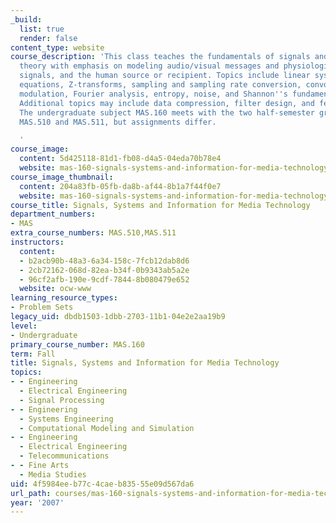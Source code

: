 ```yaml
---
_build:
  list: true
  render: false
content_type: website
course_description: 'This class teaches the fundamentals of signals and information
  theory with emphasis on modeling audio/visual messages and physiologically derived
  signals, and the human source or recipient. Topics include linear systems, difference
  equations, Z-transforms, sampling and sampling rate conversion, convolution, filtering,
  modulation, Fourier analysis, entropy, noise, and Shannon''s fundamental theorems.
  Additional topics may include data compression, filter design, and feature detection.
  The undergraduate subject MAS.160 meets with the two half-semester graduate subjects
  MAS.510 and MAS.511, but assignments differ.

  '
course_image:
  content: 5d425118-81d1-fb08-d4a5-04eda70b78e4
  website: mas-160-signals-systems-and-information-for-media-technology-fall-2007
course_image_thumbnail:
  content: 204a83fb-05fb-da8b-af44-8b1a7f44f0e7
  website: mas-160-signals-systems-and-information-for-media-technology-fall-2007
course_title: Signals, Systems and Information for Media Technology
department_numbers:
- MAS
extra_course_numbers: MAS.510,MAS.511
instructors:
  content:
  - b2acb90b-48a3-6a34-158c-7fcb12dab8d6
  - 2cb72162-068d-82ea-b34f-0b9343ab5a2e
  - 96cf2afb-190e-9cdf-7844-8b080479e652
  website: ocw-www
learning_resource_types:
- Problem Sets
legacy_uid: dbdb1503-1dbb-2703-11b1-04e2e2aa19b9
level:
- Undergraduate
primary_course_number: MAS.160
term: Fall
title: Signals, Systems and Information for Media Technology
topics:
- - Engineering
  - Electrical Engineering
  - Signal Processing
- - Engineering
  - Systems Engineering
  - Computational Modeling and Simulation
- - Engineering
  - Electrical Engineering
  - Telecommunications
- - Fine Arts
  - Media Studies
uid: 4f5984ee-b77c-4cae-b835-55e09d567da6
url_path: courses/mas-160-signals-systems-and-information-for-media-technology-fall-2007
year: '2007'
---
```


